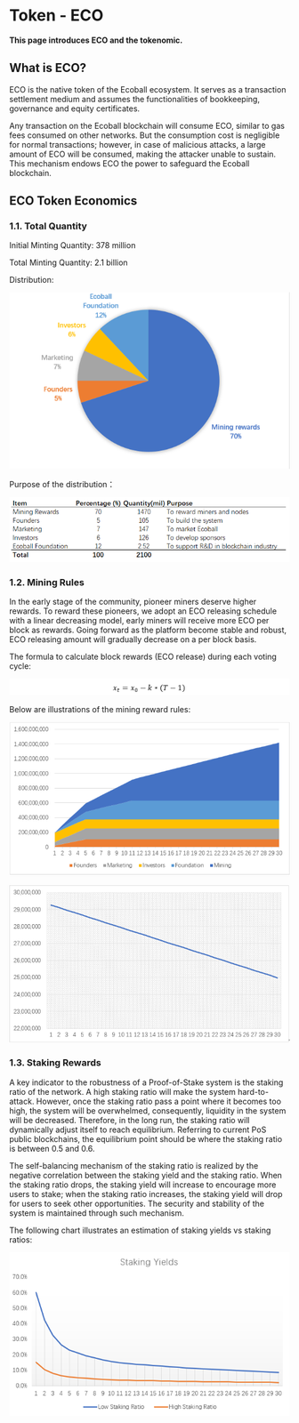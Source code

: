 # Token - ECO

**This page introduces ECO and the tokenomic.**

## What is ECO? <a href="what-is-eco" id="what-is-eco"></a>

ECO is the native token of the Ecoball ecosystem. It serves as a transaction settlement medium and assumes the functionalities of bookkeeping, governance and equity certificates.

Any transaction on the Ecoball blockchain will consume ECO, similar to gas fees consumed on other networks. But the consumption cost is negligible for normal transactions; however, in case of malicious attacks, a large amount of ECO will be consumed, making the attacker unable to sustain. This mechanism endows ECO the power to safeguard the Ecoball blockchain.

## ECO Token Economics

### 1.1.   Total Quantity

Initial Minting Quantity: 378 million

Total Minting Quantity: 2.1 billion

Distribution:

![Token Distribution](<../.gitbook/assets/0 (1).PNG>)

Purpose of the distribution：

![](../.gitbook/assets/0.5.PNG)

### 1.2.  Mining Rules

In the early stage of the community, pioneer miners deserve higher rewards. To reward these pioneers, we adopt an ECO releasing schedule with a linear decreasing model, early miners will receive more ECO per block as rewards. Going forward as the platform become stable and robust, ECO releasing amount will gradually decrease on a per block basis.

The formula to calculate block rewards (ECO release) during each voting cycle:

![Where T represents the block height.](../.gitbook/assets/0.6.PNG)

Below are illustrations of the mining reward rules:

![The total supply amount of ECO (y-axis) over years (x-axis) without deflation caused transaction fees burning](../.gitbook/assets/1.PNG)

![Block rewards (ix-axis) to miners (including validators and voters) will be released linearly within 30 years (y-axis) after the mainnet launch](../.gitbook/assets/2.PNG)

### 1.3.  Staking Rewards

A key indicator to the robustness of a Proof-of-Stake system is the staking ratio of the network. A high staking ratio will make the system hard-to-attack. However, once the staking ratio pass a point where it becomes too high, the system will be overwhelmed, consequently, liquidity in the system will be decreased. Therefore, in the long run, the staking ratio will dynamically adjust itself to reach equilibrium. Referring to current PoS public blockchains, the equilibrium point should be where the staking ratio is between 0.5 and 0.6.

The self-balancing mechanism of the staking ratio is realized by the negative correlation between the staking yield and the staking ratio. When the staking ratio drops, the staking yield will increase to encourage more users to stake; when the staking ratio increases, the staking yield will drop for users to seek other opportunities. The security and stability of the system is maintained through such mechanism.

The following chart illustrates an estimation of staking yields vs staking ratios:

![Estimated staking yields versus different staking ratios](../.gitbook/assets/3.PNG)

